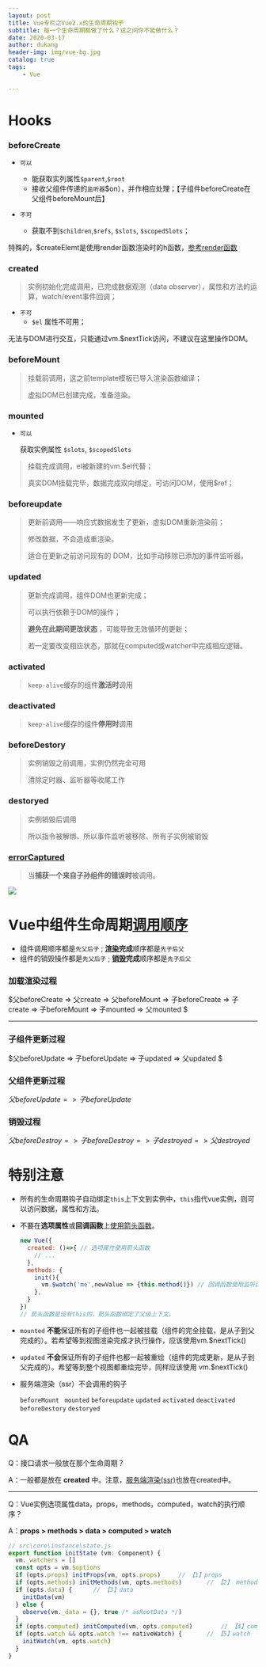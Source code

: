 ```yaml
---
layout: post
title: Vue专栏之Vue2.x的生命周期钩子
subtitle: 每一个生命周期都做了什么？这之间你不能做什么？
date: 2020-03-17
author: dukang
header-img: img/vue-bg.jpg
catalog: true
tags: 
    - Vue

---
```


# Hooks



### beforeCreate

- `可以`
  - 能获取实列属性`$parent`,`$root`
  - 接收父组件传递的`监听器`$on），并作相应处理；【子组件beforeCreate在父组件beforeMount后】


- `不可`
  - 获取不到`$children`,`$refs`, `$slots`, `$scopedSlots`；

特殊的，$createElemt是使用render函数渲染时的h函数，[参考render函数](https://cn.vuejs.org/v2/guide/render-function.html)

### created

> 实例初始化完成调用，已完成数据观测（data observer），属性和方法的运算，watch/event事件回调；

- `不可`
  - `$el` 属性不可用；

无法与DOM进行交互，只能通过vm.$nextTick访问，不建议在这里操作DOM。

### beforeMount

> 挂载前调用，这之前template模板已导入渲染函数编译；
>
> 虚拟DOM已创建完成，准备渲染。

### mounted

- `可以`

  获取实例属性 `$slots`, `$scopedSlots`

> 挂载完成调用，el被新建的vm.$el代替；
>
> 真实DOM挂载完毕，数据完成双向绑定，可访问DOM，使用$ref；

### beforeupdate

> 更新前调用——响应式数据发生了更新，虚拟DOM重新渲染前；
>
> 修改数据，不会造成重渲染。
>
> 适合在更新之前访问现有的 DOM，比如手动移除已添加的事件监听器。

### updated

> 更新完成调用，组件DOM也更新完成；
>
> 可以执行依赖于DOM的操作；
>
> **避免在此期间更改状态** ，可能导致无效循环的更新；
>
> 若一定要改变相应状态，那就在computed或watcher中完成相应逻辑。

### activated

> `keep-alive`缓存的组件**激活时**调用

### deactivated

> `keep-alive`缓存的组件**停用时**调用

### beforeDestory

> 实例销毁之前调用，实例仍然完全可用
>
> 清除定时器、监听器等收尾工作

### destoryed

> 实例销毁后调用
>
> 所以指令被解绑、所以事件监听被移除、所有子实例被销毁

### [errorCaptured](https://cn.vuejs.org/v2/api/#errorCaptured)

> 当**捕获一个来自子孙组件的错误时**被调用。

![](http://dukangblog.top/img/lifecycle.jpg)

# Vue中组件生命周期<u>调用顺序</u>

- 组件调用顺序都是`先父后子` ;	 **<u>渲染</u>完成**顺序都是`先子后父`
- 组件的销毁操作都是`先父后子` ;     **<u>销毁</u>完成**顺序都是`先子后父`


### 加载渲染过程

$父beforeCreate => 父create => 父beforeMount => 子beforeCreate => 子create => 子beforeMount => 子mounted => 父mounted $

****

### 子组件更新过程

$父beforeUpdate => 子beforeUpdate  => 子updated  => 父updated $

### 父组件更新过程

$父beforeUpdate => 子beforeUpdate$

### 销毁过程

$父beforeDestroy => 子beforeDestroy => 子destroyed => 父destroyed$

# 特别注意 

- 所有的生命周期钩子自动绑定`this`上下文到实例中，`this`指代vue实例，则可以访问数据，属性和方法。

- 不要在**选项属性**或**回调函数**上<u>使用箭头函数</u>。

  ```javascript
  new Vue({
    created: ()=>{ // 选项属性使用箭头函数
      // ...
    },
    methods: {
      init(){
        vm.$watch('me',newValue => {this.method()}) // 回调函数使用监听函数
      },
    }
  })
  // 箭头函数是没有this的，箭头函数绑定了父级上下文。
  ```

- `mounted` **不能**保证所有的子组件也一起被挂载（组件的完全挂载，是从子到父完成的）。若希望等到视图渲染完成才执行操作，应该使用vm.$nextTick()

- `updated`  **不会**保证所有的子组件也都一起被重绘（组件的完成更新，是从子到父完成的）。希望等到整个视图都重绘完毕，同样应该使用 vm.$nextTick()

- 服务端渲染（ssr）不会调用的钩子

  `beforeMount ` `mounted` `beforeupdate` `updated` `activated` `deactivated` `beforeDestory` `destoryed`

# QA

Q：接口请求一般放在那个生命周期？

A：一般都是放在 **created** 中。注意，[服务端渲染(ssr)](https://vuejs.bootcss.com/guide/ssr.html)也放在created中。

---

Q：Vue实例选项属性data，props，methods，computed，watch的执行顺序？

A：**props > methods > data > computed > watch**

```js
// src\core\instance\state.js
export function initState (vm: Component) {
  vm._watchers = []
  const opts = vm.$options
  if (opts.props) initProps(vm, opts.props)		// 【1】props
  if (opts.methods) initMethods(vm, opts.methods)		// 【2】 methods
  if (opts.data) {		// 【3】data
    initData(vm)
  } else {
    observe(vm._data = {}, true /* asRootData */)
  }
  if (opts.computed) initComputed(vm, opts.computed)		// 【4】computed
  if (opts.watch && opts.watch !== nativeWatch) {		// 【5】watch
    initWatch(vm, opts.watch)
  }
}
```

